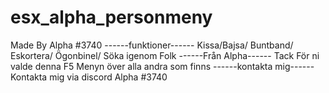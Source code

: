 # esx_alpha_personmeny
Made By Alpha #3740
------funktioner------
Kissa/Bajsa/
Buntband/
Eskortera/ 
Ögonbinel/
Söka igenom Folk 
------Från Alpha------
Tack För ni valde denna F5 Menyn över alla andra som finns 
------kontakta mig------
Kontakta mig via discord
Alpha #3740
